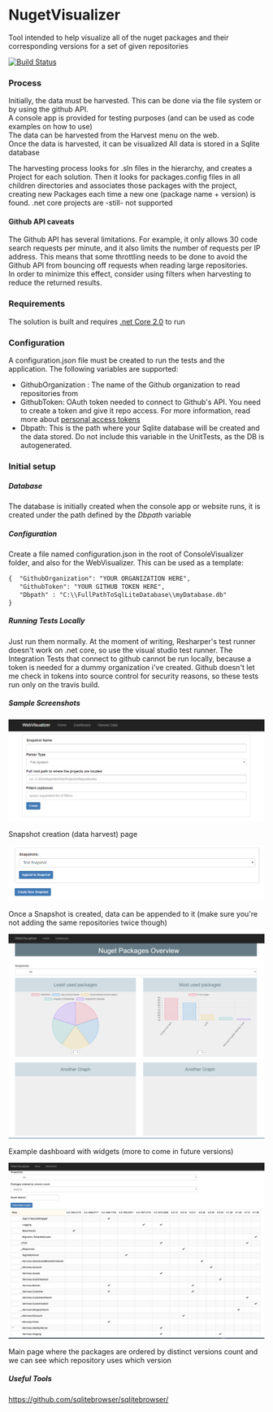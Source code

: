 # NugetVisualizer
Tool intended to help visualize all of the nuget packages and their corresponding versions for a set of given repositories

[![Build Status](https://travis-ci.org/sepharg/NugetVisualizer.svg?branch=master)](https://travis-ci.org/sepharg/NugetVisualizer)

### Process

Initially, the data must be harvested. This can be done via the file system or by using the github API.  
A console app is provided for testing purposes (and can be used as code examples on how to use)  
The data can be harvested from the Harvest menu on the web.  
Once the data is harvested, it can be visualized
All data is stored in a Sqlite database

The harvesting process looks for .sln files in the hierarchy, and creates a Project for each solution. Then it looks for packages.config files in all children directories and associates those packages with the project, creating new Packages each time a new one (package name + version) is found.
.net core projects are -still- not supported

#### Github API caveats

The Github API has several limitations. For example, it only allows 30 code search requests per minute, and it also limits the number of requests per IP address. This means that some throttling needs to be done to avoid the Github API from bouncing off requests when reading large repositories.  
In order to minimize this effect, consider using filters when harvesting to reduce the returned results.

### Requirements

The solution is built and requires [.net Core 2.0](https://www.microsoft.com/net/download/core) to run

### Configuration

A configuration.json file must be created to run the tests and the application.
The following variables are supported:

 - GithubOrganization : The name of the Github organization to read repositories from
 - GithubToken: OAuth token needed to connect to Github's API. You need to create a token and give it repo access. For more information, read more about [personal access tokens](https://github.com/blog/1509-personal-api-tokens)
 - Dbpath: This is the path where your Sqlite database will be created and the data stored. Do not include this variable in the UnitTests, as the DB is autogenerated.

### Initial setup

##### Database

The database is initially created when the console app or website runs, it is created under the path defined by the *Dbpath* variable

##### Configuration

Create a file named configuration.json in the root of ConsoleVisualizer folder, and also for the WebVisualizer.
This can be used as a template:

    {  "GithubOrganization": "YOUR ORGANIZATION HERE",
       "GithubToken": "YOUR GITHUB TOKEN HERE",
       "Dbpath" : "C:\\FullPathToSqlLiteDatabase\\myDatabase.db" 
    }

##### Running Tests Locally

Just run them normally. At the moment of writing, Resharper's test runner doesn't work on .net core, so use the visual studio test runner.
The Integration Tests that connect to github cannot be run locally, because a token is needed for a dummy organization i've created. Github doesn't let me check in tokens into source control for security reasons, so these tests run only on the travis build.	
	
##### Sample Screenshots

![Create Snapshot](create-snapshot.PNG?raw=true "Create Snapshot")

Snapshot creation (data harvest) page

![Append Snapshot](append-snapshot.PNG?raw=true "Append Snapshot")

Once a Snapshot is created, data can be appended to it (make sure you're not adding the same repositories twice though)

![Dashboard Example](dashboard.PNG?raw=true "Dashboard Example")

Example dashboard with widgets (more to come in future versions)

![Package List With Versions](packageList.PNG?raw=true "Package List With Versions")

Main page where the packages are ordered by distinct versions count and we can see which repository uses which version

##### Useful Tools

https://github.com/sqlitebrowser/sqlitebrowser/
